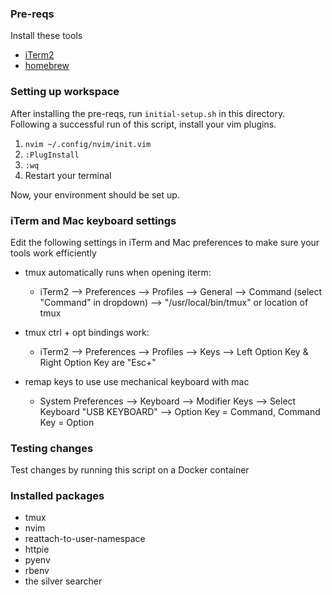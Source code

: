 
### Pre-reqs
Install these tools
- [iTerm2](https://iterm2.com/)
- [homebrew](https://zhttps://brew.sh/) 

### Setting up workspace
After installing the pre-reqs, run `initial-setup.sh` in this directory. Following a successful run of this script,
install your vim plugins.

1. `nvim ~/.config/nvim/init.vim`
2. `:PlugInstall`
3. `:wq`
4. Restart your terminal

Now, your environment should be set up.

### iTerm and Mac keyboard settings
Edit the following settings in iTerm and Mac preferences to make sure your tools work efficiently

- tmux automatically runs when opening iterm:
    - iTerm2 --> Preferences --> Profiles --> General --> Command (select "Command" in dropdown) --> "/usr/local/bin/tmux" or location of tmux

- tmux ctrl + opt bindings work:
    - iTerm2 --> Preferences --> Profiles --> Keys --> Left Option Key & Right Option Key are "Esc+"

- remap keys to use use mechanical keyboard with mac
	- System Preferences --> Keyboard --> Modifier Keys --> Select Keyboard "USB KEYBOARD" --> Option Key = Command, Command Key = Option

### Testing changes
Test changes by running this script on a Docker container

### Installed packages
- tmux
- nvim
- reattach-to-user-namespace
- httpie
- pyenv
- rbenv
- the silver searcher
